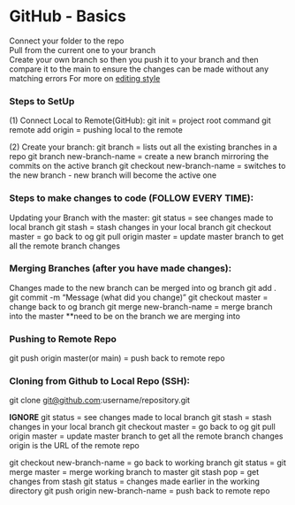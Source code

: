 # **GitHub - Basics**
Connect your folder to the repo <br/>
Pull from the current one to your branch<br/>
Create your own branch so then you push it to your branch and then compare it to the main to ensure the changes can be made without any matching errors
For more on [editing style](https://docs.github.com/en/get-started/writing-on-github/getting-started-with-writing-and-formatting-on-github/basic-writing-and-formatting-syntax)

### Steps to SetUp
(1) Connect Local to Remote(GitHub):
git init = project root command
git remote add origin <Repo Location> = pushing local to the remote

(2) Create your branch:
git branch = lists out all the existing branches in a repo
git branch new-branch-name = create a new branch mirroring the commits on the active branch
git checkout new-branch-name = switches to the new branch - new branch will become the active one

### Steps to make changes to code (FOLLOW EVERY TIME):
Updating your Branch with the master:
git status = see changes made to local branch
git stash = stash changes in your local branch
git checkout master = go back to og
git pull origin master = update master branch to get all the remote branch changes   

### Merging Branches (after you have made changes):
Changes made to the new branch can be merged into og branch
git add .
git commit -m “Message (what did you change)”
git checkout master = change back to og branch
git merge new-branch-name = merge branch into the master **need to be on the branch we are merging into

### Pushing to Remote Repo
git push origin master(or main) = push back to remote repo 


### Cloning from Github to Local Repo (SSH):
git clone git@github.com:username/repository.git







****IGNORE****
git status = see changes made to local branch
git stash = stash changes in your local branch
git checkout master = go back to og
git pull origin master = update master branch to get all the remote branch changes
origin is the URL of the remote repo

git checkout new-branch-name = go back to working branch
git status = 
git merge master = merge working branch to master
git stash pop = get changes from stash
git status = changes made earlier in the working directory
git push origin new-branch-name = push back to remote repo
 
